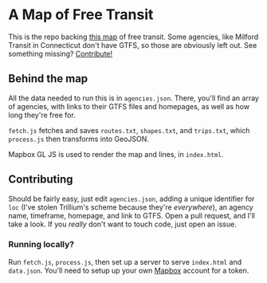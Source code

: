 # A Map of Free Transit
This is the repo backing [this map](https://aquaticpotato3677.github.io/free-transit/) of free transit. Some agencies, like Milford Transit in Connecticut don't have GTFS, so those are obviously left out. See something missing? [Contribute!](#contributing)

## Behind the map
All the data needed to run this is in `agencies.json`. There, you'll find an array of agencies, with links to their GTFS files and homepages, as well as how long they're free for. 

`fetch.js` fetches and saves `routes.txt`, `shapes.txt`, and `trips.txt`, which `process.js` then transforms into GeoJSON. 

Mapbox GL JS is used to render the map and lines, in `index.html`.

## Contributing
Should be fairly easy, just edit `agencies.json`, adding a unique identifier for `loc` (I've stolen Trillium's scheme because they're *everywhere*), an agency name, timeframe, homepage, and link to GTFS. Open a pull request, and I'll take a look. If you *really* don't want to touch code, just open an issue. 

### Running locally?
Run `fetch.js`, `process.js`, then set up a server to serve `index.html` and `data.json`. You'll need to setup up your own [Mapbox](https://mapbox.com/) account for a token. 

